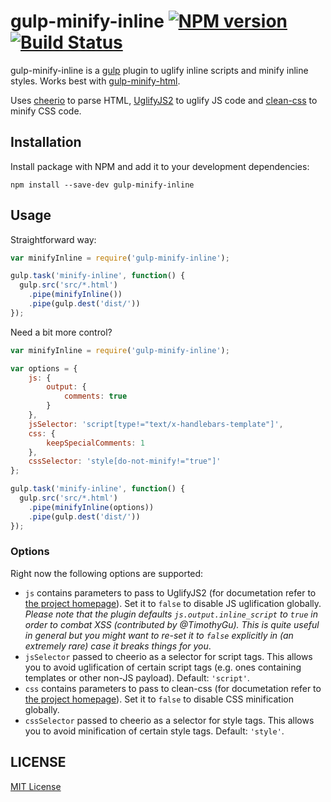 # gulp-minify-inline [![NPM version](https://badge.fury.io/js/gulp-minify-inline.svg)](http://badge.fury.io/js/gulp-minify-inline) [![Build Status](https://travis-ci.org/shkuznetsov/gulp-minify-inline.svg?branch=master)](https://travis-ci.org/shkuznetsov/gulp-minify-inline)

gulp-minify-inline is a [gulp](https://github.com/wearefractal/gulp) plugin to uglify inline scripts and minify inline styles. Works best with [gulp-minify-html](https://www.npmjs.org/package/gulp-minify-html).

Uses [cheerio](https://github.com/cheeriojs/cheerio) to parse HTML, [UglifyJS2](https://github.com/mishoo/UglifyJS2) to uglify JS code and [clean-css](https://github.com/jakubpawlowicz/clean-css) to minify CSS code.

## Installation

Install package with NPM and add it to your development dependencies:

`npm install --save-dev gulp-minify-inline`

## Usage

Straightforward way:

```javascript
var minifyInline = require('gulp-minify-inline');

gulp.task('minify-inline', function() {
  gulp.src('src/*.html')
    .pipe(minifyInline())
    .pipe(gulp.dest('dist/'))
});
```

Need a bit more control?

```javascript
var minifyInline = require('gulp-minify-inline');

var options = {
	js: {
		output: {
			comments: true
		}
	},
	jsSelector: 'script[type!="text/x-handlebars-template"]',
	css: {
		keepSpecialComments: 1
	},
	cssSelector: 'style[do-not-minify!="true"]'
};

gulp.task('minify-inline', function() {
  gulp.src('src/*.html')
    .pipe(minifyInline(options))
    .pipe(gulp.dest('dist/'))
});
```

### Options

Right now the following options are supported:

* `js` contains parameters to pass to UglifyJS2 (for documetation refer to [the project homepage](https://github.com/mishoo/UglifyJS2)). Set it to `false` to disable JS uglification globally. *Please note that the plugin defaults `js.output.inline_script` to `true` in order to combat XSS (contributed by @TimothyGu). This is quite useful in general but you might want to re-set it to `false` explicitly in (an extremely rare) case it breaks things for you*.
* `jsSelector` passed to cheerio as a selector for script tags. This allows you to avoid uglification of certain script tags (e.g. ones containing templates or other non-JS payload). Default: `'script'`.
* `css` contains parameters to pass to clean-css (for documetation refer to [the project homepage](https://github.com/jakubpawlowicz/clean-css)). Set it to `false` to disable CSS minification globally.
* `cssSelector` passed to cheerio as a selector for style tags. This allows you to avoid minification of certain style tags. Default: `'style'`.

## LICENSE

[MIT License](http://en.wikipedia.org/wiki/MIT_License)
